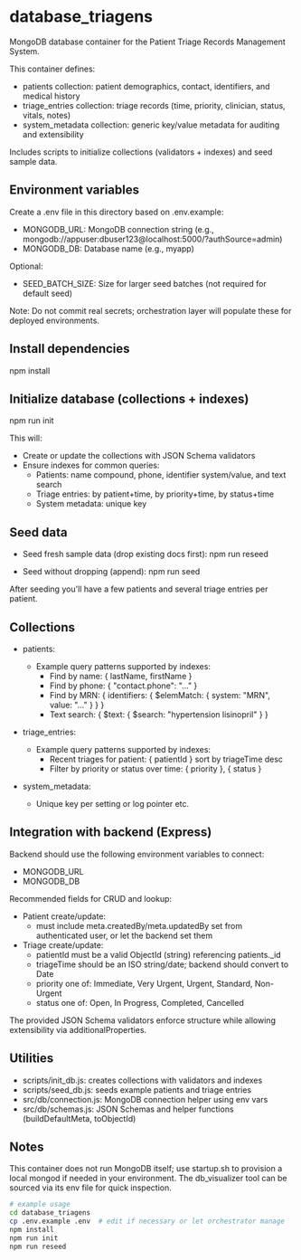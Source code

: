 # database_triagens

MongoDB database container for the Patient Triage Records Management System.

This container defines:
- patients collection: patient demographics, contact, identifiers, and medical history
- triage_entries collection: triage records (time, priority, clinician, status, vitals, notes)
- system_metadata collection: generic key/value metadata for auditing and extensibility

Includes scripts to initialize collections (validators + indexes) and seed sample data.

## Environment variables

Create a .env file in this directory based on .env.example:

- MONGODB_URL: MongoDB connection string (e.g., mongodb://appuser:dbuser123@localhost:5000/?authSource=admin)
- MONGODB_DB: Database name (e.g., myapp)

Optional:
- SEED_BATCH_SIZE: Size for larger seed batches (not required for default seed)

Note: Do not commit real secrets; orchestration layer will populate these for deployed environments.

## Install dependencies

npm install

## Initialize database (collections + indexes)

npm run init

This will:
- Create or update the collections with JSON Schema validators
- Ensure indexes for common queries:
  - Patients: name compound, phone, identifier system/value, and text search
  - Triage entries: by patient+time, by priority+time, by status+time
  - System metadata: unique key

## Seed data

- Seed fresh sample data (drop existing docs first):
  npm run reseed

- Seed without dropping (append):
  npm run seed

After seeding you'll have a few patients and several triage entries per patient.

## Collections

- patients:
  - Example query patterns supported by indexes:
    - Find by name: { lastName, firstName }
    - Find by phone: { "contact.phone": "..." }
    - Find by MRN: { identifiers: { $elemMatch: { system: "MRN", value: "..." } } }
    - Text search: { $text: { $search: "hypertension lisinopril" } }

- triage_entries:
  - Example query patterns supported by indexes:
    - Recent triages for patient: { patientId } sort by triageTime desc
    - Filter by priority or status over time: { priority }, { status }

- system_metadata:
  - Unique key per setting or log pointer etc.

## Integration with backend (Express)

Backend should use the following environment variables to connect:
- MONGODB_URL
- MONGODB_DB

Recommended fields for CRUD and lookup:
- Patient create/update:
  - must include meta.createdBy/meta.updatedBy set from authenticated user, or let the backend set them
- Triage create/update:
  - patientId must be a valid ObjectId (string) referencing patients._id
  - triageTime should be an ISO string/date; backend should convert to Date
  - priority one of: Immediate, Very Urgent, Urgent, Standard, Non-Urgent
  - status one of: Open, In Progress, Completed, Cancelled

The provided JSON Schema validators enforce structure while allowing extensibility via additionalProperties.

## Utilities

- scripts/init_db.js: creates collections with validators and indexes
- scripts/seed_db.js: seeds example patients and triage entries
- src/db/connection.js: MongoDB connection helper using env vars
- src/db/schemas.js: JSON Schemas and helper functions (buildDefaultMeta, toObjectId)

## Notes

This container does not run MongoDB itself; use startup.sh to provision a local mongod if needed in your environment. The db_visualizer tool can be sourced via its env file for quick inspection.

```bash
# example usage
cd database_triagens
cp .env.example .env  # edit if necessary or let orchestrator manage
npm install
npm run init
npm run reseed
```
